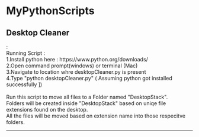 # MyPythonScripts


<h2>Desktop Cleaner</h2> : 
</br>
Running Script : 
</br>
1.Install python here : https://www.python.org/downloads/ <br>
2.Open command prompt(windows) or terminal (Mac)<br>
3.Navigate to location whre desktopCleaner.py is present <br>
4.Type "python desktopCleaner.py" ( Assuming python got installed successfully ]) <br>

</br>
Run this script to move all files to a Folder named "DesktopStack".
</br>
Folders will be created inside "DesktopStack" based on uniqe file extensions found on the desktop.
</br>
All the files will be moved based on extension name into those respecitve folders.
</br>
<hr>
